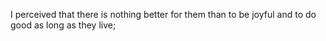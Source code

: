 I perceived that there is nothing better for them than to be joyful and to do good as long as they live;
